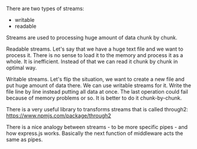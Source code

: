 There are two types of streams:
- writable
- readable

Streams are used to processing huge amount of data chunk by chunk.

Readable streams.
Let's say that we have a huge text file and we want to process it. There is no sense to load it to the memory and process it as a whole. It is inefficient.
Instead of that we can read it chunk by chunk in optimal way.

Writable streams.
Let's flip the situation, we want to create a new file and put huge amount of data there. We can use writable streams for it. Write the file line by line instead putting all data at once. The last operation could fail because of memory problems or so. It is better to do it chunk-by-chunk.


There is a very useful library to transforms streams that is called through2: https://www.npmjs.com/package/through2

There is a nice analogy between streams - to be more specific pipes - and how express.js works.
Basically the next function of middleware acts the same as pipes.